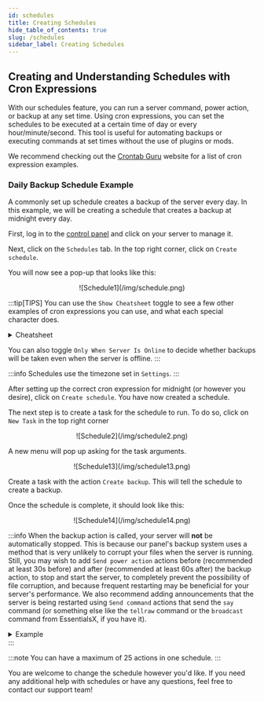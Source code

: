 ```yaml
---
id: schedules
title: Creating Schedules
hide_table_of_contents: true
slug: /schedules
sidebar_label: Creating Schedules
---
```

## Creating and Understanding Schedules with Cron Expressions
With our schedules feature, you can run a server command, power action, or backup at any set time. Using cron expressions, you can set the schedules to be executed at a certain time of day or every hour/minute/second. This tool is useful for automating backups or executing commands at set times without the use of plugins or mods.

We recommend checking out the [Crontab Guru](https://crontab.guru/examples.html) website for a list of cron expression examples.

### Daily Backup Schedule Example
A commonly set up schedule creates a backup of the server every day. In this example, we will be creating a schedule that creates a backup at midnight every day.

First, log in to the [control panel](https://control.stelhosting.com/) and click on your server to manage it.

Next, click on the `Schedules` tab. In the top right corner, click on `Create schedule`.

You will now see a pop-up that looks like this:

<center>![Schedule1](/img/schedule.png)</center>

:::tip[TIPS]
You can use the `Show Cheatsheet` toggle to see a few other examples of cron expressions you can use, and what each special character does.
<details>
<summary>Cheatsheet</summary>
![Schedule15](/img/schedule15.png)
</details>

You can also toggle `Only When Server Is Online` to decide whether backups will be taken even when the server is offline.
:::

:::info
Schedules use the timezone set in `Settings`.
:::

After setting up the correct cron expression for midnight (or however you desire), click on `Create schedule`. You have now created a schedule.

The next step is to create a task for the schedule to run. To do so, click on `New Task` in the top right corner

<center>![Schedule2](/img/schedule2.png)</center>

A new menu will pop up asking for the task arguments. 

<center>![Schedule13](/img/schedule13.png)</center>

Create a task with the action `Create backup`. This will tell the schedule to create a backup.

Once the schedule is complete, it should look like this:

<center>![Schedule14](/img/schedule14.png)</center>

:::info
When the backup action is called, your server will **not** be automatically stopped. This is because our panel's backup system uses a method that is very unlikely to corrupt your files when the server is running. Still, you may wish to add `Send power action` actions before (recommended at least 30s before) and after (recommended at least 60s after) the backup action, to stop and start the server, to completely prevent the possibility of file corruption, and because frequent restarting may be beneficial for your server's performance. We also recommend adding announcements that the server is being restarted using `Send command` actions that send the `say` command (or something else like the `tellraw` command or the `broadcast` command from EssentialsX, if you have it).

<details>
<summary>Example</summary>

In this example, we will be creating an announcement 60 seconds before the backup is taken.

<center>![Schedule3](/img/schedule3.png)</center>

In the menu, make sure the action is set to `Send command`. The payload is the command that the schedule sends. In this case, we want the schedule to send a message to the server that the server will be restarting in 60 seconds. In the payload section, enter `say Server restarting in 60 seconds...`. The time offset for this task is `0` since it should be called as soon as the schedule is run.

<center>![Schedule4](/img/schedule4.png)</center>

Next, create another task with the same action and with a new payload: `say Server restarting in 30 seconds...`. The time offset should now be `30` since the schedule is sending this command 30 seconds later.

<center>![Schedule5](/img/schedule5.png)</center>

The next task is to announce that the server restarts in 10 seconds. The new payload command will be `say Server restarting in 10 seconds` with a time offset of `20` seconds. The time offset is 20 seconds since we must wait 20 seconds after the 30-second message is sent since we will now be counting down from 10 seconds.

<center>![Schedule6](/img/schedule6.png)</center>

And now, the next task is at the 5-second mark. Payload: `say Server restarting in 5 seconds`; Time offset: `5`

<center>![Schedule7](/img/schedule7.png)</center>

The task will now begin counting down from 5 to 1. Payload: `say Server restarting in 4 seconds`; Time offset: `1`

Repeat this step 3 more times for `3`, `2`, and `1`. The time offset is still `1`.

<center>![Schedule8](/img/schedule8.png)</center>

The last message that the server sends should be the restart announcement. Here, the payload is `say Server restarting...`

<center>![Schedule10](/img/schedule10.png)</center>

To stop the server before the backup, add a task with the `Send power action` action, with the payload: `Stop the server`. Time offset: `1`

<center>![Schedule11](/img/schedule11.png)</center>

After that task, create a task with the action `Create backup`. This will tell the schedule to create a backup after all the messages have been sent. The time offset should be at least `30` seconds.

<center>![Schedule12](/img/schedule12.png)</center>

To start the server after the backup, add a task with the `Send power action` action, with the payload: `Start the server`. The time offset should be at least `60` seconds.

Once the schedule is complete, it should look like this:

<center>![Schedule9](/img/schedule9.png)</center>
</details>
:::

:::note
You can have a maximum of 25 actions in one schedule.
:::

You are welcome to change the schedule however you'd like. If you need any additional help with schedules or have any questions, feel free to contact our support team!
